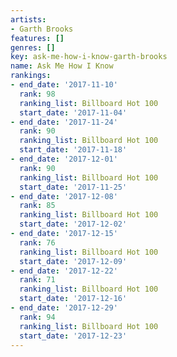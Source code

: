 ```yaml
---
artists:
- Garth Brooks
features: []
genres: []
key: ask-me-how-i-know-garth-brooks
name: Ask Me How I Know
rankings:
- end_date: '2017-11-10'
  rank: 98
  ranking_list: Billboard Hot 100
  start_date: '2017-11-04'
- end_date: '2017-11-24'
  rank: 90
  ranking_list: Billboard Hot 100
  start_date: '2017-11-18'
- end_date: '2017-12-01'
  rank: 90
  ranking_list: Billboard Hot 100
  start_date: '2017-11-25'
- end_date: '2017-12-08'
  rank: 85
  ranking_list: Billboard Hot 100
  start_date: '2017-12-02'
- end_date: '2017-12-15'
  rank: 76
  ranking_list: Billboard Hot 100
  start_date: '2017-12-09'
- end_date: '2017-12-22'
  rank: 71
  ranking_list: Billboard Hot 100
  start_date: '2017-12-16'
- end_date: '2017-12-29'
  rank: 94
  ranking_list: Billboard Hot 100
  start_date: '2017-12-23'
---
```



